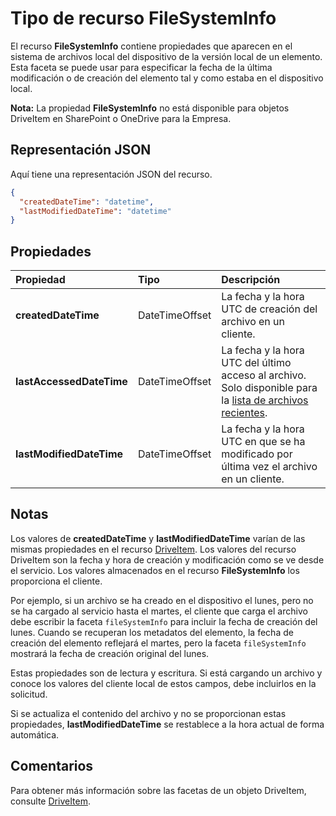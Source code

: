 # <a name="filesysteminfo-resource-type"></a>Tipo de recurso FileSystemInfo

El recurso **FileSystemInfo** contiene propiedades que aparecen en el sistema de archivos local del dispositivo de la versión local de un elemento. Esta faceta se puede usar para especificar la fecha de la última modificación o de creación del elemento tal y como estaba en el dispositivo local.

**Nota:** La propiedad **FileSystemInfo** no está disponible para objetos DriveItem en SharePoint o OneDrive para la Empresa.

## <a name="json-representation"></a>Representación JSON

Aquí tiene una representación JSON del recurso.

<!-- {
  "blockType": "resource",
  "optionalProperties": [
    "lastAccessedDateTime"
  ],
  "@odata.type": "microsoft.graph.fileSystemInfo"
}-->

```json
{
  "createdDateTime": "datetime",
  "lastModifiedDateTime": "datetime"
}
```

## <a name="properties"></a>Propiedades

| Propiedad                 | Tipo           | Descripción                                                                                                          |
| :----------------------- | :------------- | :------------------------------------------------------------------------------------------------------------------- |
| **createdDateTime**      | DateTimeOffset | La fecha y la hora UTC de creación del archivo en un cliente.                                                              |
| **lastAccessedDateTime** | DateTimeOffset | La fecha y la hora UTC del último acceso al archivo. Solo disponible para la [lista de archivos recientes](../api/drive_recent.md). |
| **lastModifiedDateTime** | DateTimeOffset | La fecha y la hora UTC en que se ha modificado por última vez el archivo en un cliente.                                                        |

## <a name="notes"></a>Notas

Los valores de **createdDateTime** y **lastModifiedDateTime** varían de las mismas propiedades en el recurso [DriveItem](driveitem.md). Los valores del recurso DriveItem son la fecha y hora de creación y modificación como se ve desde el servicio. Los valores almacenados en el recurso **FileSystemInfo** los proporciona el cliente.

Por ejemplo, si un archivo se ha creado en el dispositivo el lunes, pero no se ha cargado al servicio hasta el martes, el cliente que carga el archivo debe escribir la faceta `fileSystemInfo` para incluir la fecha de creación del lunes. Cuando se recuperan los metadatos del elemento, la fecha de creación del elemento reflejará el martes, pero la faceta `fileSystemInfo` mostrará la fecha de creación original del lunes.

Estas propiedades son de lectura y escritura. Si está cargando un archivo y conoce los valores del cliente local de estos campos, debe incluirlos en la solicitud.

Si se actualiza el contenido del archivo y no se proporcionan estas propiedades, **lastModifiedDateTime** se restablece a la hora actual de forma automática.

## <a name="remarks"></a>Comentarios

Para obtener más información sobre las facetas de un objeto DriveItem, consulte [DriveItem](driveitem.md).

<!-- uuid: 8fcb5dbc-d5aa-4681-8e31-b001d5168d79
2015-10-25 14:57:30 UTC -->
<!-- {
  "type": "#page.annotation",
  "description": "fileSystemInfo resource",
  "keywords": "",
  "section": "documentation",
  "tocPath": ""
}-->
